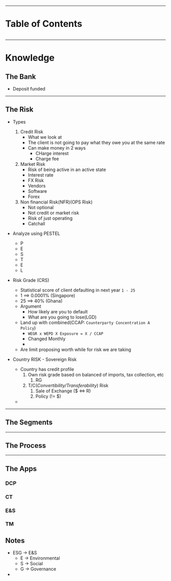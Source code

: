 ___
# Table of Contents
```toc
```
___

# Knowledge
## The Bank

- Deposit funded

___
## The Risk

- Types 
	1. Credit Risk
		- What we look at
		- The client is not going to pay what they owe you at the same rate
		- Can make money in 2 ways
			- CHarge interest
			- Charge fee
	2. Market Risk
		- Risk of being active in an active state
		- Interest rate 
		- FX Risk
		- Vendors 
		- Software
		- Forex
	3. Non financial Risk(NFR)(OPS Risk)
		- Not optional
		- Not credit or market risk
		- Risk of just operating
		- Catchall

- Analyze using PESTEL
	- P
	- E
	- S
	- T
	- E
	- L

- Risk Grade (CRS)
	- Statistical score of client defaulting in next year ` 1 - 25 `
	- 1  ==> 0.0001% (Singapore)
	- 25 ==> 40% (Ghana)
	- Argument
		- How likely are you to default
		- What are you going to lose(LGD) 
	- Land up with combined(CCAP: ` Counterparty Concentration A Policy `)
		- ` WEGR x WEPD X Exposure = X / CCAP `
		- Changed Monthly
		- 
	- Are limit proposing worth while for risk we are taking

- Country RISK - Sovereign Risk
	- Country has credit profile
		1.  Own risk grade based on balanced of imports, tax collection, etc
			1. RG
		2.  T/C(*Convertibility/Transferability*) Risk
			1. Sale of Exchange ($ <=> R)
			2. Policy (!= $)
	- 

___
## The Segments


___
## The Process


___
## The Apps


### DCP


### CT


### E&S


### TM


## Notes

- ESG -> E&S 
	- E -> Environmental
	- S -> Social
	- G -> Governance
- 